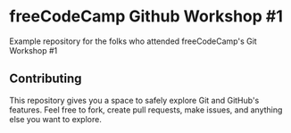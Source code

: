 # freeCodeCamp Github Workshop #1
Example repository for the folks who attended freeCodeCamp's Git Workshop #1

## Contributing

This repository gives you a space to safely explore Git and GitHub's features. Feel free to fork, create pull requests, make issues, and anything else you want to explore.
